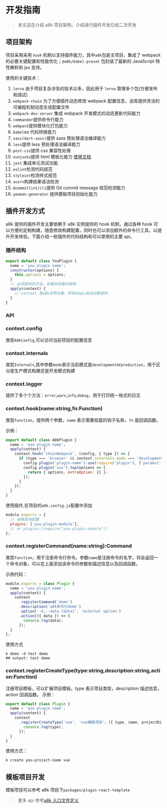 # 开发指南

> 本文旨在介绍 a8k 项目架构，介绍进行插件开发已经二次开发

## 项目架构

项目采用采用 `hook` 机制以支持插件能力，其中`a8k`包是主项目，集成了 webpack 的必要关键配置和性能优化；`@a8k/babel-preset` 包封装了最新的 JavaScript 特性解析和 jsx 支持。

使用的关键技术：

1. `lerna` 由于项目复杂涉及的技术众多，因此用于 `lerna` 管理多个包(方便发布和调试)
2. `webpack-chain` 为了方便插件动态修改 webpack 配置信息，该库提供灵活的可编程机制动态生成配置文件
3. `webpack-dev-server` 集成 webpack 开发模式的动态更新代码能力
4. `commander`提供命令行能力
5. `webpack`提供模块化打包能力
6. `babel`es 代码转换能力
7. `sass(dart-sass)`提供 sass 预处理语法编译能力
8. `less`提供 less 预处理语法编译能力
9. `post-css`提供 css 兼容性处理
10. `nunjucks`提供 html 模板化能力 [使用文档](https://mozilla.github.io/nunjucks/)
11. `jest` 集成单元测试功能
12. `eslint`检测代码规范
13. `styleint`检测样式规范
14. `acorn`构建结果语法检测
15. `@commitlint/cli`提供 Git commit message 规范检测能力
16. `yeoman-generator` 提供模板项目初始化能力

## 插件开发方式

a8k 提供的插件开发主要依赖于 a8k 实例提供的 hook 机制，通过各种 hook 可以方便的定制构建，随意修改构建配置，同时也可以添加额外的命令行工具，以提升开发体验。下面介绍一些插件的代码结构和可以使用的主要 api。

### 插件结构

```js
export default class YouPlugin {
  name = 'you plugin name';
  constructor(options) {
    this.options = options;
  }
  // 必须提供的方法，在插件挂载时调用
  apply(context) {
    // context 是a8k实例对象，所有的api由该对象提供
  }
}
```

### API

### context.config

类型`A8kConfig`,可以访问当前项目的配置信息

### context.internals

类型`Internals`,其中参数`mode`表示当前模式是`development`or`production`，用于区分是生产模式构建还是开发模式构建

### context.logger

提供了多个个方法：`error`,`warn`,`info`,`debug`，用于打印统一格式的日志

### context.hook(name:string,fn:Function)

类型`function`，提供两个参数，`name` 表示需要挂载的钩子名称，`fn` 是回调函数。

示例：

```js
export default class A8kPlugin {
  name = 'you plugin name';
  apply(context) {
    context.hook('chainWebpack', (config, { type }) => {
      if (type === 'browser' && context.internals.mode === 'development') {
        config.plugin('plugin-name').use(require('plugin'), ['params1', 'params2']);
        config.plugin('xxx').tap(options => {
          return { options, extraOption: {} };
        });
      }
    });
  }
}
```

使用插件,在项目的`a8k.config.js`配置中添加

```js
module.exports = {
  // 省略其他配置
  plugins: ['you-plugin-module'],
  // or plugins:[require("you-plugin-module")]
};
```

### context.registerCommand(name:string):Command

类型`function`，用于注册命令行命令。参数`name`是注册命令的名字，将会返回一个命令对象，可以在上面添加该命令的参数和描述信息以及回调函数。

示例代码：

```js
module.exports = class Plugin {
  name = 'you plugin name';
  apply(context) {
    context
      .registerCommand('demo')
      .description('a8k命令行demo')
      .option('-d,--data [data]', 'external option')
      .action(({ data }) => {
        console.log(data);
      });
  }
};
```

使用方式

```shell
k demo -d test demo
## output: test demo
```

### context.registerCreateType(type:string,description:string,action:Function)

注册项目模板，可以扩展项目模板。type 表示项目类型，description 描述信息，action 回调函数。
示例：

```js
export default class Plugin {
  name = 'you plugin name';
  apply(context) {
    context
      .registerCreateType('vue', 'vue模板项目'，({ type, name, projectDir }) => {
        console.log(type);
      });
  }
}
```

使用方式：

```bash
k create you-project-name vue
```

## 模板项目开发

模板项目可以参考 a8k 项目下`packages/plugin-react-template`

> 更多 api 参考[a8k 入口文件定义](https://github.com/hxfdarling/a8k/blob/master/packages/a8k/src/index.ts#L28)

```

```
